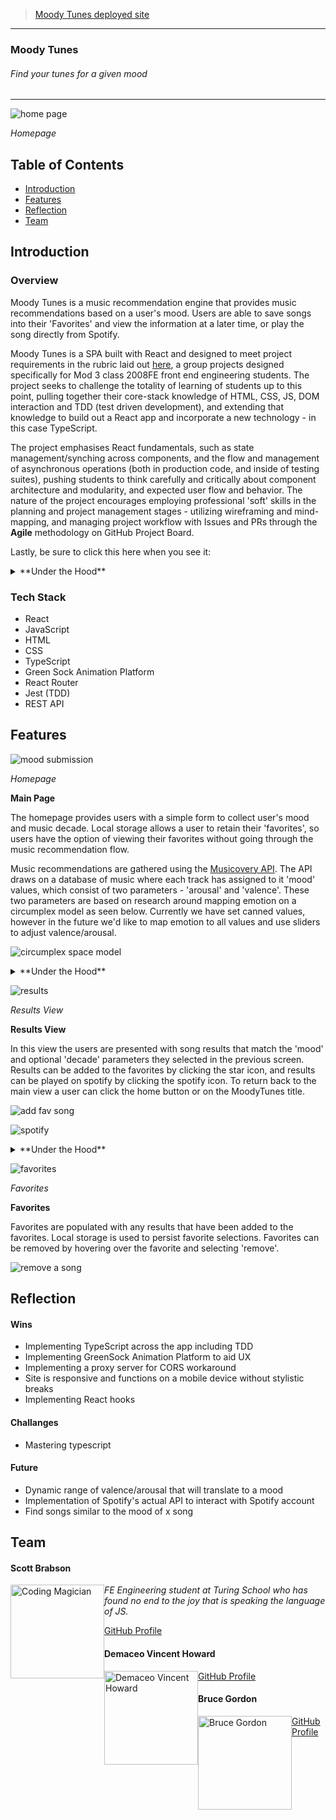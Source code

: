 >[Moody Tunes deployed site](https://brabbuss.github.io/moodytunes/)

---

### Moody Tunes
###### Find your tunes for a given mood  

---

![home page](https://user-images.githubusercontent.com/66697338/104397638-753e8e80-550a-11eb-995c-c34db257a3af.png)

*Homepage*


## Table of Contents
* [Introduction](#introduction)
* [Features](#features)
* [Reflection](#reflection)
* [Team](#team)


## Introduction

### Overview
Moody Tunes is a music recommendation engine that provides music recommendations based on a user's mood. Users are able to save songs into their 'Favorites' and view the information at a later time, or play the song directly from Spotify. 

Moody Tunes is a SPA built with React and designed to meet project requirements in the rubric laid out [here](https://frontend.turing.io/projects/module-3/stretch.html), a group projects designed specifically for Mod 3 class 2008FE front end engineering students. The project seeks to challenge the totality of learning of students up to this point, pulling together their core-stack knowledge of HTML, CSS, JS, DOM interaction and TDD (test driven development), and extending that knowledge to build out a React app and incorporate a new technology - in this case TypeScript.

The project emphasises React fundamentals, such as state management/synching across components, and the flow and management of asynchronous operations (both in production code, and inside of testing suites), pushing students to think carefully and critically about component architecture and modularity, and expected user flow and behavior. The nature of the project encourages employing professional 'soft' skills in the planning and project management stages - utilizing wireframing and mind-mapping, and managing project workflow with Issues and PRs through the **Agile** methodology on GitHub Project Board.

Lastly, be sure to click this here when you see it:
<details>
  <summary>**Under the Hood**</summary>
There's more info under here about the functionality being described!
</details>

### Tech Stack
* React
* JavaScript
* HTML
* CSS
* TypeScript
* Green Sock Animation Platform
* React Router
* Jest (TDD)
* REST API

## Features 

![mood submission](https://user-images.githubusercontent.com/66697338/104397652-796aac00-550a-11eb-8f64-4b7f7e0c07cc.gif)

*Homepage*

**Main Page**

The homepage provides users with a simple form to collect user's mood and music decade. Local storage allows a user to retain their 'favorites', so users have the option of viewing their favorites without going through the music recommendation flow. 

Music recommendations are gathered using the [Musicovery API](http://b2b.musicovery.com/). The API draws on a database of music where each track has assigned to it 'mood' values, which consist of two parameters - 'arousal' and 'valence'. These two parameters are based on research around mapping emotion on a circumplex model as seen below. Currently we have set canned values, however in the future we'd like to map emotion to all values and use sliders to adjust valence/arousal.

![circumplex space model](https://user-images.githubusercontent.com/66697338/104362520-21fc1a00-54d1-11eb-9f31-b1e269504019.png)

<details>
  <summary>**Under the Hood**</summary>

---

The Homepage itself is housed in the React `<App />` component, as you might expect. To implement a multi-page experience, we implemented the `<BrowserRouter/>` and the components thereof that allowed linking/routing `<Link />`, `<NavLink />` and `<Route />`. 
  
With normal functionality, what ends up rendering on the homepage inside of `<App>` are two components. From 'top' to 'bottom':

```
<NavBar />       // Is always visible
<Form />         // A container for the Banner and MovieCard components

```

The `useEffect` hook is employed inside of the `<App/>` component to check local storage for user favorites. That data is an array of all of `favoriteSong` objects - that data is mapped over to create multiple `<Favorite />` components inside of `<FavoritesView />`

---

</details>

![results](https://user-images.githubusercontent.com/66697338/104397637-753e8e80-550a-11eb-9282-fade445a3ce1.png)

*Results View*

**Results View** 

In this view the users are presented with song results that match the 'mood' and optional 'decade' parameters they selected in the previous screen. Results can be added to the favorites by clicking the star icon, and results can be played on spotify by clicking the spotify icon. To return back to the main view a user can click the home button or on the MoodyTunes title. 

![add fav song](https://user-images.githubusercontent.com/66697338/104397671-82f41400-550a-11eb-90da-d64cb0c7c3e0.gif)

![spotify](https://user-images.githubusercontent.com/66697338/104397981-22190b80-550b-11eb-8228-8bc205b14942.gif)

<details>
  <summary>**Under the Hood**</summary>

---

Favorites will be noted in search results by using the `useState` and `useEffect` hooks with the Result component. On mount, the component will check the list of favorited songs passed to it as a prop against its own ID. If a match exists, it will mark itself as a favorite and animate appropriately.
---

</details>

![favorites](https://user-images.githubusercontent.com/66697338/104397634-74a5f800-550a-11eb-83b3-a476254fc76e.png)

*Favorites*

**Favorites**

Favorites are populated with any results that have been added to the favorites. Local storage is used to persist favorite selections. Favorites can be removed by hovering over the favorite and selecting 'remove'.

![remove a song](https://user-images.githubusercontent.com/66697338/104397668-81c2e700-550a-11eb-82f2-4bfe6fa0abdc.gif)

## Reflection

#### Wins

* Implementing TypeScript across the app including TDD
* Implementing GreenSock Animation Platform to aid UX
* Implementing a proxy server for CORS workaround
* Site is responsive and functions on a mobile device without stylistic breaks
* Implementing React hooks

#### Challanges

* Mastering typescript

#### Future

* Dynamic range of valence/arousal that will translate to a mood
* Implementation of Spotify's actual API to interact with Spotify account
* Find songs similar to the mood of x song

## Team

<h4>Scott Brabson</h4>
<img src="https://avatars1.githubusercontent.com/u/66697338?s=460&u=3d2e338fdeb625c1940a87b1cfdb7ba6e7d16c5c&v=4" alt="Coding Magician"
 width="150" height="auto" style="float: left" />

*FE Engineering student at Turing School who has found no end to the joy that is speaking the language of JS.*

[GitHub Profile](https://github.com/brabbuss)

<h4>Demaceo Vincent Howard</h4>
<img src="https://avatars2.githubusercontent.com/u/62954974?s=400&u=b246587c21877b7fe4a4972e89ec98677d5c29d6&v=4" alt="Demaceo Vincent Howard"
 width="150" height="auto" style="float: left" />

[GitHub Profile](https://github.com/demaceo)

<h4>Bruce Gordon</h4>
<img src="https://avatars3.githubusercontent.com/u/68293135?s=400&u=775c1b148ea65fa5bdcbbb6dab936da52cd44959&v=4" alt="Bruce Gordon"
 width="150" height="auto" style="float: left" />

[GitHub Profile](https://github.com/bruce-gordon)

